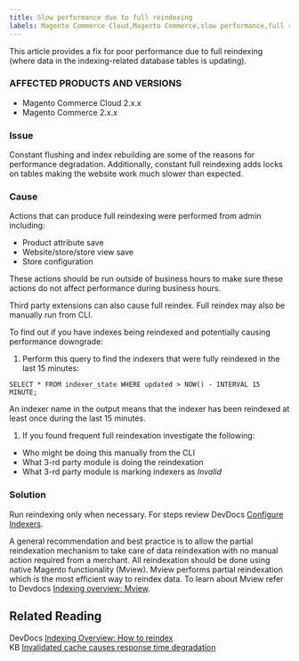 ```yaml
---
title: Slow performance due to full reindexing
labels: Magento Commerce Cloud,Magento Commerce,slow performance,full reindexing,cache invalidation,2.x.x,how to
---
```


This article provides a fix for poor performance due to full reindexing (where data in the indexing-related database tables is updating).

### AFFECTED PRODUCTS AND VERSIONS

* Magento Commerce Cloud 2.x.x
* Magento Commerce 2.x.x

### Issue

Constant flushing and index rebuilding are some of the reasons for performance degradation. Additionally, constant full reindexing adds locks on tables making the website work much slower than expected. 

### Cause

Actions that can produce full reindexing were performed from admin including:

* Product attribute save
* Website/store/store view save
* Store configuration

<p class="info">These actions should be run outside of business hours to make sure these actions do not affect performance during business hours.</p>

Third party extensions can also cause full reindex. Full reindex may also be manually run from CLI.  
   
 To find out if you have indexes being reindexed and potentially causing performance downgrade:

1. Perform this query to find the indexers that were fully reindexed in the last 15 minutes:

<pre class="line-numbers"><code class="language-clike">SELECT * FROM indexer_state WHERE updated > NOW() - INTERVAL 15 MINUTE;</code></pre>

An indexer name in the output means that the indexer has been reindexed at least once during the last 15 minutes. 

1. If you found frequent full reindexation investigate the following:

* Who might be doing this manually from the CLI
* What 3-rd party module is doing the reindexation
* What 3-rd party module is marking indexers as _Invalid_

### Solution

Run reindexing only when necessary. For steps review DevDocs [Configure Indexers](https://devdocs.magento.com/guides/v2.3/config-guide/cli/config-cli-subcommands-index.html#configure-indexers).  
   
 A general recommendation and best practice is to allow the partial reindexation mechanism to take care of data reindexation with no manual action required from a merchant. All reindexation should be done using native Magento functionality (Mview). Mview performs partial reindexation which is the most efficient way to reindex data. To learn about Mview refer to Devdocs [Indexing overview: Mview](https://devdocs.magento.com/guides/v2.3/extension-dev-guide/indexing.html#m2devgde-mview).

## Related Reading

DevDocs [Indexing Overview: How to reindex](https://devdocs.magento.com/guides/v2.3/extension-dev-guide/indexing.html#how-to-reindex)  
 KB [Invalidated cache causes response time degradation](https://support.magento.com/hc/en-us/articles/360039658851)